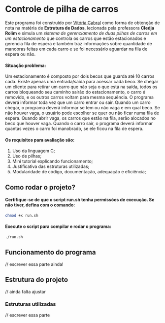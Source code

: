 # Controle de pilha de carros

Este programa foi construído por [Vitória Cabral](github.com/viitoriamoreirac) como forma de obtenção de nota na matéria de **Estrutura de Dados**, lecionada pela professora **Cledja Rolim** e simula um *sistema de gerenciamento de duas pilhas de carros em um estacionamento* que controla os carros que estão estacionados e gerencia fila de espera e também traz informações sobre quantidade de manobras feitas em cada carro e se foi necessário aguardar na fila de espera ou não.

#### Situação problema:

Um estacionamento é composto por dois becos que guarda até 10 carros cada. Existe apenas uma entrada/saída para acessar cada beco. Se chegar um cliente para retirar um carro que não seja o que está na saída, todos os carros bloqueando seu caminho sairão do estacionamento, o carro é removido, e os outros carros voltam para mesma sequência. O programa deverá informar toda vez que um carro entrar ou sair.
Quando um carro chegar, o programa deverá informar se tem ou não vaga e em qual beco. Se não houver vaga, o usuário pode escolher se quer ou não ficar numa fila de espera. Quando abrir vaga, os carros que estão na fila, serão alocados no beco que houver vaga. Quando o carro sair, o programa deverá informar quantas vezes o carro foi manobrado, se ele ficou na fila de espera.

#### Os requisitos para avaliação são:

1. Uso da linguagem C;
2. Uso de pilhas;
3. Mini tutorial explicando funcionamento;
4. Justificativa das estruturas utilizadas;
5. Modularidade de código, documentação, adequação e eficiência;

## Como rodar o projeto? 
#### Certifique-se de que o script run.sh tenha permissões de execução. Se não tiver, defina com o comando:
  ```bash
  chmod +x run.sh
  ```
#### Execute o script para compilar e rodar o programa:
  ```bash
  ./run.sh
  ```

  ## Funcionamento do programa

  // escrever essa parte ainda!


  ## Estrutura do projeto

  // ainda falta ajustar

  ### Estruturas utilizadas

  // escrever essa parte

